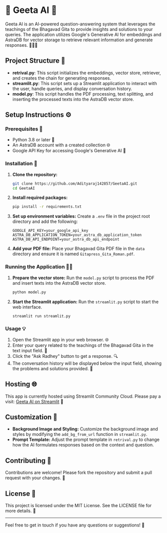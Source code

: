 # 🌟 Geeta AI 🌟

Geeta AI is an AI-powered question-answering system that leverages the teachings of the Bhagavad Gita to provide insights and solutions to your queries. The application utilizes Google's Generative AI for embeddings and AstraDB for vector storage to retrieve relevant information and generate responses. 🙏🧘‍♂️

## Project Structure 📂

- **retrival.py**: This script initializes the embeddings, vector store, retriever, and creates the chain for generating responses.
- **streamlit.py**: This script sets up a Streamlit application to interact with the user, handle queries, and display conversation history.
- **model.py**: This script handles the PDF processing, text splitting, and inserting the processed texts into the AstraDB vector store.

## Setup Instructions ⚙️

### Prerequisites 📝

- Python 3.8 or later 🐍
- An AstraDB account with a created collection 🌐
- Google API Key for accessing Google's Generative AI 🔑

### Installation 🚀

1. **Clone the repository:**
    ```bash
    git clone https://github.com/Adityaraj142857/GeetaAI.git
    cd GeetaAI
    ```

2. **Install required packages:**
    ```bash
    pip install -r requirements.txt
    ```

3. **Set up environment variables:**
    Create a `.env` file in the project root directory and add the following:
    ```plaintext
    GOOGLE_API_KEY=your_google_api_key
    ASTRA_DB_APPLICATION_TOKEN=your_astra_db_application_token
    ASTRA_DB_API_ENDPOINT=your_astra_db_api_endpoint
    ```

4. **Add your PDF file:**
    Place your Bhagavad Gita PDF file in the `data` directory and ensure it is named `Gitapress_Gita_Roman.pdf`.

### Running the Application 🏃‍♂️

1. **Prepare the vector store:**
    Run the `model.py` script to process the PDF and insert texts into the AstraDB vector store.
    ```bash
    python model.py
    ```

2. **Start the Streamlit application:**
    Run the `streamlit.py` script to start the web interface.
    ```bash
    streamlit run streamlit.py
    ```

### Usage 💡

1. Open the Streamlit app in your web browser. 🌐
2. Enter your query related to the teachings of the Bhagavad Gita in the text input field. 📝
3. Click the "Ask Radhey" button to get a response. 🔍
4. The conversation history will be displayed below the input field, showing the problems and solutions provided. 💬

## Hosting 🌐
This app is currently hosted using Streamlit Community Cloud. Please pay a visit: [Geeta AI on Streamlit](https://geetaai.streamlit.app/) 🚀

## Customization 🎨

- **Background Image and Styling:** Customize the background image and styles by modifying the `add_bg_from_url` function in `streamlit.py`.
- **Prompt Template:** Adjust the prompt template in `retrival.py` to change how the AI formulates responses based on the context and question.

## Contributing 🤝

Contributions are welcome! Please fork the repository and submit a pull request with your changes. 🌟

## License 📜

This project is licensed under the MIT License. See the LICENSE file for more details. 📄

---

Feel free to get in touch if you have any questions or suggestions! 🙌

